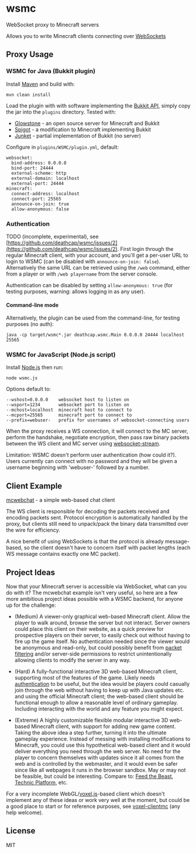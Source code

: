 # wsmc

WebSocket proxy to Minecraft servers

Allows you to write Minecraft clients connecting over [WebSockets](http://www.websocket.org/)

## Proxy Usage

### WSMC for Java (Bukkit plugin)

Install [Maven](https://maven.apache.org/) and build with:

    mvn clean install


Load the plugin with with software implementing the [Bukkit API](https://github.com/Bukkit/Bukkit),
simply copy the jar into the `plugins` directory. Tested with:

* [Glowstone](https://github.com/SpaceManiac/Glowstone) - an open source server for Minecraft and Bukkit
* [Spigot](https://github.com/SpigotMC/Spigot) - a modification to Minecraft implementing Bukkit
* [Junket](https://github.com/deathcap/Junket) - partial implementation of Bukkit (no server)

Configure in `plugins/WSMC/plugin.yml`, default:

    websocket:
      bind-address: 0.0.0.0
      bind-port: 24444
      external-scheme: http
      external-domain: localhost
      external-port: 24444
    minecraft:
      connect-address: localhost
      connect-port: 25565
      announce-on-join: true
      allow-anonymous: false

### Authentication

TODO (incomplete, experimental), see [https://github.com/deathcap/wsmc/issues/2](https://github.com/deathcap/wsmc/issues/2).
First login through the regular Minecraft client, with your account, and you'll get a per-user URL to login to WSMC
(can be disabled with `announce-on-join: false`). Alternatively the same URL can be retrieved using the `/web` command,
either from a player or with `/web playername` from the server console.

Authentication can be disabled by setting `allow-anonymous: true` (for testing purposes, warning: allows logging in as any user).

#### Command-line mode

Alternatively, the plugin can be used from the command-line, for testing purposes (no auth):

    java -cp target/wsmc*.jar deathcap.wsmc.Main 0.0.0.0 24444 localhost 25565


### WSMC for JavaScript (Node.js script)

Install [Node.js](http://nodejs.org/) then run:

    node wsmc.js

Options default to:

    --wshost=0.0.0.0    websocket host to listen on
    --wsport=1234       websocket port to listen on
    --mchost=localhost  minecraft host to connect to
    --mcport=25565      minecraft port to connect to
    --prefix=webuser-   prefix for usernames of websocket-connecting users

When the proxy receives a WS connection, it will connect to the MC server, 
perform the handshake, negotiate encryption, then pass raw binary packets between
the WS client and MC server using [websocket-stream](https://github.com/maxogden/websocket-stream).

Limitation: WSMC doesn't perform user authentication (how could it?). Users currently can connect
with no password and they will be given a username beginning with 'webuser-' followed by a number.

## Client Example

[mcwebchat](https://github.com/deathcap/wsmc/tree/master/examples/mcwebchat) - a simple web-based chat client

The WS client is responsible for decoding the packets received and encoding packets sent.
Protocol encryption is automatically handled by the proxy, but clients still need to unpack/pack
the binary data transmitted over the wire for efficiency. 

A nice benefit of using WebSockets is that the protocol is already message-based, so the client 
doesn't have to concern itself with packet lengths (each WS message contains exactly one MC packet).

## Project Ideas

Now that your Minecraft server is accessible via WebSocket, what can you do with it? The mcwebchat
example isn't very useful, so here are a few more ambitious project ideas possible with a WSMC backend, 
for anyone up for the challenge:

* (Medium) A viewer-only graphical web-based Minecraft client. Allow the player to walk
around, browse the server but not interact. Server owners could place this client on their website,
as a quick preview for prospective players on their server, to easily check out without having to
fire up the game itself. No authentication needed since the viewer would be anonymous and read-only,
but could possibly benefit from [packet filtering](https://github.com/deathcap/wsmc/issues/3) and/or
server-side permissions to restrict unintentionally allowing clients to modify the server in any way.

* (Hard) A fully-functional interactive 3D web-based Minecraft client, supporting most of the features
of the game. Likely needs [authentication](https://github.com/deathcap/wsmc/issues/2) to be useful, but
the idea would be players could casually join through the web without having to keep up with Java updates
etc. and using the official Minecraft client; the web-based client should be functional enough to allow
a reasonable level of ordinary gameplay. Including interacting with the world and any feature you might expect.

* (Extreme) A highly customizable flexible modular interactive 3D web-based Minecraft client, with support for adding
new game content. Taking the above idea a step further, turning it into the ultimate gameplay experience.
Instead of messing with installing modifications to Minecraft, you could use this hypothetical web-based client
and it would deliver everything you need through the web server. No need for the player to concern themselves
with updates since it all comes from the web and is controlled by the webmaster, and it would even be safer since
like all webpages it runs in the browser sandbox. May or may not be feasible, but could be interesting.
Compare to: [Feed the Beast](http://feed-the-beast.com/), [Technic Platform](http://www.minecraftforge.net/), etc.


For a very incomplete WebGL/[voxel.js](http://voxeljs.com/)-based client which doesn't implement any of these ideas
or work very well at the moment, but could be a good place to start or for reference purposes, see [voxel-clientmc](https://github.com/deathcap/voxel-clientmc)
(any help welcome).

## License

MIT
